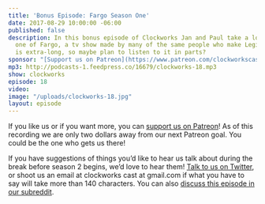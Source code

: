 ```yaml
---
title: 'Bonus Episode: Fargo Season One'
date: 2017-08-29 10:00:00 -06:00
published: false
description: In this bonus episode of Clockworks Jan and Paul take a look at season
  one of Fargo, a tv show made by many of the same people who make Legion. This episode
  is extra-long, so maybe plan to listen to it in parts?
sponsor: "[Support us on Patreon](https://www.patreon.com/clockworkscast)"
mp3: http://podcasts-1.feedpress.co/16679/clockworks-18.mp3
show: clockworks
episode: 18
video: 
image: "/uploads/clockworks-18.jpg"
layout: episode
---
```


If you like us or if you want more, you can [support us on Patreon](https://www.patreon.com/clockworkscast)! As of this recording we are only two dollars away from our next Patreon goal. You could be the one who gets us there!

If you have suggestions of things you’d like to hear us talk about during the break before season 2 begins, we’d love to hear them! [Talk to us on Twitter](http://www.twitter.com/clockworkscast), or shoot us an email at clockworks cast at gmail.com if what you have to say will take more than 140 characters. You can also [discuss this episode in our subreddit](https://www.reddit.com/r/Goodstuff_fm/comments/6sf04g/clockworks_17_whats_up_next_for_clockworks/).
